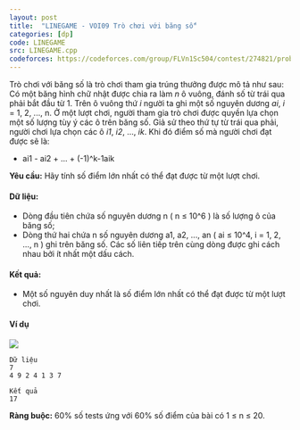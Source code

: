 ```yaml
---
layout: post
title:  "LINEGAME - VOI09 Trò chơi với băng số"
categories: [dp]
code: LINEGAME
src: LINEGAME.cpp
codeforces: https://codeforces.com/group/FLVn1Sc504/contest/274821/problem/K
---
```




  



Trò chơi với băng số là trò chơi tham gia trúng thưởng được mô tả như sau: Có một băng hình chữ nhật được chia ra làm _n_ ô vuông, đánh số từ trái qua phải bắt đầu từ 1. Trên ô vuông thứ _i_ người ta ghi một số nguyên dương _ai_, _i_ = 1, 2, ..., n. Ở một lượt chơi, người tham gia trò chơi được quyền lựa chọn một số lượng tùy ý các ô trên băng số. Giả sử theo thứ tự từ trái qua phải, người chơi lựa chọn các ô _i1_, _i2_, ..., _ik_. Khi đó điểm số mà người chơi đạt được sẽ là:

+ ai1 - ai2 + ... + (-1)^k-1aik

**Yêu cầu:** Hãy tính số điểm lớn nhất có thể đạt được từ một lượt chơi.

#### Dữ liệu:

+ Dòng đầu tiên chứa số nguyên dương n ( n ≤ 10^6 ) là số lượng ô của băng số;
+ Dòng thứ hai chứa n số nguyên dương a1, a2, ..., an ( ai ≤ 10^4, i = 1, 2, ..., n ) ghi trên băng số. Các số liên tiếp trên cùng dòng được ghi cách nhau bởi ít nhất một dấu cách.

#### Kết quả:

+ Một số nguyên duy nhất là số điểm lớn nhất có thể đạt được từ một lượt chơi.

#### Ví dụ

![](http://vn.spoj.com/content/LINEGAME.jpg)

```
Dữ liệu
7  
4 9 2 4 1 3 7

Kết quả
17
```

**Ràng buộc:** 60% số tests ứng với 60% số điểm của bài có 1 ≤ n ≤ 20.

<!--more-->

